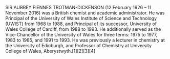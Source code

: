 SIR AUBREY FIENNES TROTMAN-DICKENSON (12 February 1926 – 11 November 2016) was a British chemist and academic administrator. He was Principal of the University of Wales Institute of Science and Technology (UWIST) from 1968 to 1988, and Principal of its successor, University of Wales College of Cardiff, from 1988 to 1993. He additionally served as the Vice-Chancellor of the University of Wales for three terms: 1975 to 1977, 1983 to 1985, and 1991 to 1993. He was previously a lecturer in chemistry at the University of Edinburgh, and Professor of Chemistry at University College of Wales, Aberystwyth.[1][2][3][4]
